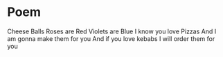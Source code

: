 # Poem
Cheese Balls
 Roses are Red Violets are Blue
 I know you love Pizzas 
 And I am gonna make them for you
And if you love kebabs 
I will order them for you
